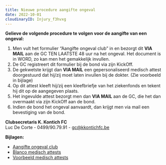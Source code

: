 ```yaml
---
title: Nieuwe procedure aangifte ongeval
date: 2022-10-01
cloudinaryID: Injury_f3hvxg
---
```


**Gelieve de volgende procedure te volgen voor de aangifte van een ongeval:**

1. Men vult het formulier “Aangifte ongeval club” in en bezorgt dit <strong>VIA MAIL</strong> aan de GC TEN LAATSTE 48 uur na het ongeval. Het document is in WORD, zo kan men het gemakkelijk invullen.
2. De GC registreert dit formulier bij de bond via zijn KickOff.
3. De gekwetste krijgt dan <strong>VIA MAIL</strong> een gepersonaliseerd medisch attest doorgestuurd dat hij/zij moet laten invullen bij de dokter. (Zie voorbeeld in bijlage)
4. Op dit attest kleeft hij/zij een kleefbriefje van het ziekenfonds en tekent hij dit op de aangegeven plaats.
5. Het ingevulde attest bezorgt men dan <strong>VIA MAIL</strong> aan de GC, die het dan overmaakt via zijn KickOff aan de bond.
6. Indien de bond het ongeval aanvaardt, dan krijgt men via mail een bevestiging van de bond.

<p><strong>Clubsecretaris K. Kontich FC</strong>
    <br> Luc De Corte - 0499/90.79.91 - <a href="mailto:gc@kkontichfc.be" title="Mail clubsecretaris K. Kontich FC">gc@kkontichfc.be</a>
</p>

<div id="aangifte-formulier">
    <p><strong>Bijlagen:</strong></p>
    <ul>
        <li>
            <a href="https://res.cloudinary.com/kkontichfc/raw/upload/v1664623527/downloads/ongevallen-2022/Aangifte_ongeval_liky3w.docx" title="Aangifte ongeval">Aangifte ongeval club</a>
        </li>
        <li>
            <a href="https://res.cloudinary.com/kkontichfc/image/upload/v1664623522/downloads/ongevallen-2022/Blanco_medisch_attest_capmjo.pdf" title="Blanco medisch attest">Blanco medisch attests</a>
        </li>
        <li>
            <a href="https://res.cloudinary.com/kkontichfc/image/upload/v1664623524/downloads/ongevallen-2022/Voorbeeld_medisch_attest_rytqgb.pdf" title="Voorbeeld medisch attest">Voorbeeld medisch attests</a>
        </li>
    </ul>
</div>
